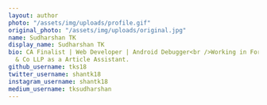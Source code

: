 ```yaml
---
layout: author
photo: "/assets/img/uploads/profile.gif"
original_photo: "/assets/img/uploads/original.jpg"
name: Sudharshan TK
display_name: Sudharshan TK
bio: CA Finalist | Web Developer | Android Debugger<br />Working in Ford Rhodes Parks
  & Co LLP as a Article Assistant.
github_username: tks18
twitter_username: shantk18
instagram_username: shantk18
medium_username: tksudharshan
---
```


